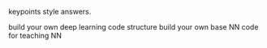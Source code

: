 keypoints style answers. 

build your own deep learning code structure
build your own base NN code for teaching NN


